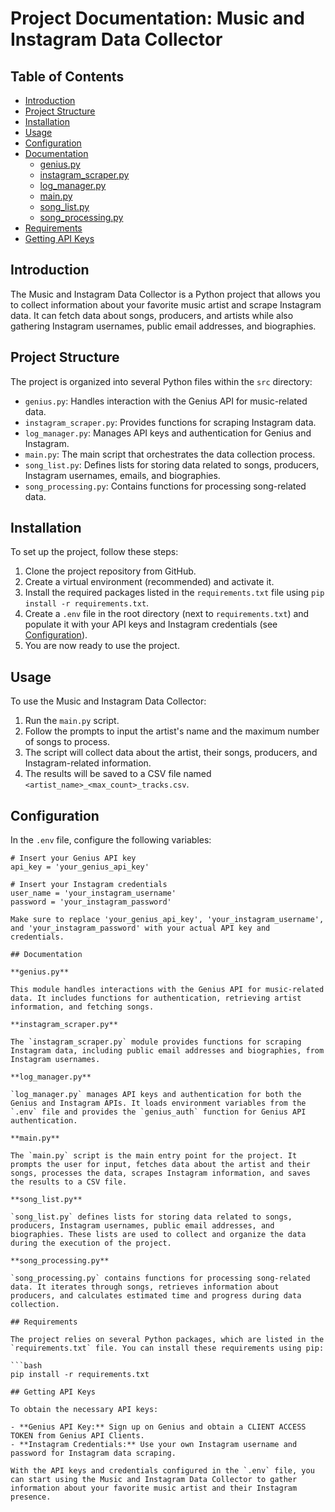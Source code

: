 # Project Documentation: Music and Instagram Data Collector

## Table of Contents

- [Introduction](#introduction)
- [Project Structure](#project-structure)
- [Installation](#installation)
- [Usage](#usage)
- [Configuration](#configuration)
- [Documentation](#documentation)
  - [genius.py](#geniuspy)
  - [instagram_scraper.py](#instagram_scraperpy)
  - [log_manager.py](#log_managerpy)
  - [main.py](#mainpy)
  - [song_list.py](#song_listpy)
  - [song_processing.py](#song_processingpy)
- [Requirements](#requirements)
- [Getting API Keys](#getting-api-keys)

## Introduction

The Music and Instagram Data Collector is a Python project that allows you to collect information about your favorite music artist and scrape Instagram data. It can fetch data about songs, producers, and artists while also gathering Instagram usernames, public email addresses, and biographies.

## Project Structure

The project is organized into several Python files within the `src` directory:

- `genius.py`: Handles interaction with the Genius API for music-related data.
- `instagram_scraper.py`: Provides functions for scraping Instagram data.
- `log_manager.py`: Manages API keys and authentication for Genius and Instagram.
- `main.py`: The main script that orchestrates the data collection process.
- `song_list.py`: Defines lists for storing data related to songs, producers, Instagram usernames, emails, and biographies.
- `song_processing.py`: Contains functions for processing song-related data.

## Installation

To set up the project, follow these steps:

1. Clone the project repository from GitHub.
2. Create a virtual environment (recommended) and activate it.
3. Install the required packages listed in the `requirements.txt` file using `pip install -r requirements.txt`.
4. Create a `.env` file in the root directory (next to `requirements.txt`) and populate it with your API keys and Instagram credentials (see [Configuration](#configuration)).
5. You are now ready to use the project.

## Usage

To use the Music and Instagram Data Collector:

1. Run the `main.py` script.
2. Follow the prompts to input the artist's name and the maximum number of songs to process.
3. The script will collect data about the artist, their songs, producers, and Instagram-related information.
4. The results will be saved to a CSV file named `<artist_name>_<max_count>_tracks.csv`.

## Configuration

In the `.env` file, configure the following variables:

```env
# Insert your Genius API key
api_key = 'your_genius_api_key'

# Insert your Instagram credentials
user_name = 'your_instagram_username'
password = 'your_instagram_password'

Make sure to replace 'your_genius_api_key', 'your_instagram_username', and 'your_instagram_password' with your actual API key and credentials.

## Documentation

**genius.py**

This module handles interactions with the Genius API for music-related data. It includes functions for authentication, retrieving artist information, and fetching songs.

**instagram_scraper.py**

The `instagram_scraper.py` module provides functions for scraping Instagram data, including public email addresses and biographies, from Instagram usernames.

**log_manager.py**

`log_manager.py` manages API keys and authentication for both the Genius and Instagram APIs. It loads environment variables from the `.env` file and provides the `genius_auth` function for Genius API authentication.

**main.py**

The `main.py` script is the main entry point for the project. It prompts the user for input, fetches data about the artist and their songs, processes the data, scrapes Instagram information, and saves the results to a CSV file.

**song_list.py**

`song_list.py` defines lists for storing data related to songs, producers, Instagram usernames, public email addresses, and biographies. These lists are used to collect and organize the data during the execution of the project.

**song_processing.py**

`song_processing.py` contains functions for processing song-related data. It iterates through songs, retrieves information about producers, and calculates estimated time and progress during data collection.

## Requirements

The project relies on several Python packages, which are listed in the `requirements.txt` file. You can install these requirements using pip:

```bash
pip install -r requirements.txt

## Getting API Keys

To obtain the necessary API keys:

- **Genius API Key:** Sign up on Genius and obtain a CLIENT ACCESS TOKEN from Genius API Clients.
- **Instagram Credentials:** Use your own Instagram username and password for Instagram data scraping.

With the API keys and credentials configured in the `.env` file, you can start using the Music and Instagram Data Collector to gather information about your favorite music artist and their Instagram presence.
